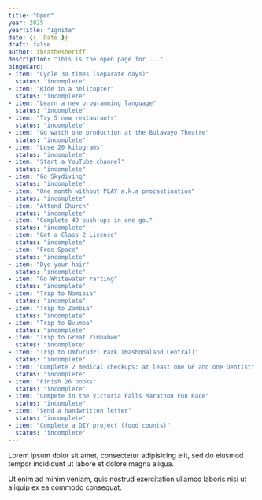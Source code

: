 ```yaml
---
title: "Open"
year: 2025
yearTitle: "Ignite"
date: {{ .Date }}
draft: false
author: ibrathesheriff
description: "This is the open page for ..."
bingoCard:
- item: "Cycle 30 times (separate days)" 
  status: "incomplete"
- item: "Ride in a helicopter" 
  status: "incomplete"
- item: "Learn a new programming language" 
  status: "incomplete"
- item: "Try 5 new restaurants" 
  status: "incomplete"
- item: "Go watch one production at the Bulawayo Theatre" 
  status: "incomplete"
- item: "Lose 20 kilograms"
  status: "incomplete"
- item: "Start a YouTube channel"
  status: "incomplete"
- item: "Go Skydiving"
  status: "incomplete"
- item: "One month without PLAY a.k.a procastination"
  status: "incomplete"
- item: "Attend Church"
  status: "incomplete"
- item: "Complete 40 push-ups in one go."
  status: "incomplete"
- item: "Get a Class 2 License"
  status: "incomplete"
- item: "Free Space"
  status: "incomplete"
- item: "Dye your hair"
  status: "incomplete"
- item: "Go Whitewater rafting"
  status: "incomplete"
- item: "Trip to Namibia"
  status: "incomplete"
- item: "Trip to Zambia"
  status: "incomplete"
- item: "Trip to Bvumba"
  status: "incomplete"
- item: "Trip to Great Zimbabwe"
  status: "incomplete"
- item: "Trip to Umfurudzi Park (Mashonaland Central)"
  status: "incomplete"
- item: "Complete 2 medical checkups: at least one GP and one Dentist"
  status: "incomplete"
- item: "Finish 26 books"
  status: "incomplete"
- item: "Compete in the Victoria Falls Marathon Fun Race"
  status: "incomplete"
- item: "Send a handwritten letter"
  status: "incomplete"
- item: "Complete a DIY project (food counts)"
  status: "incomplete"
---
```

Lorem ipsum dolor sit amet, consectetur adipisicing elit, sed do eiusmod
tempor incididunt ut labore et dolore magna aliqua.
<!--more-->
Ut enim ad minim veniam, quis nostrud exercitation ullamco laboris nisi ut
aliquip ex ea commodo consequat.